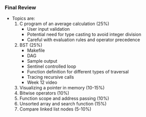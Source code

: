 ### Final Review
- Topics are:
	1. C program of an average calculation (25%)
		- User input validation
		- Potential need for type casting to avoid integer division
		- Careful with evaluation rules and operator precedence
	2. BST (25%)
		- Makefile
		- DAG
		- Sample output
		- Sentinel controlled loop
		- Function definition for different types of traversal
		- Tracing recursive calls
		- Week 12 video
	3. Visualizing a pointer in memory (10-15%)
	4. Bitwise operators (10%)
	5. Function scope and address passing (10%)
	6. Unsorted array and search function (15%)
	7. Compare linked list nodes (5-10%)